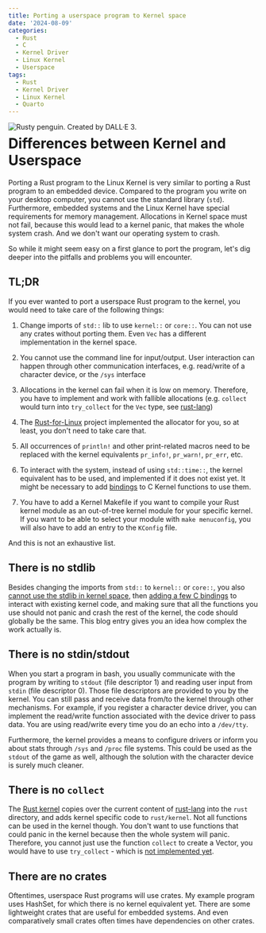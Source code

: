 ```yaml
---
title: Porting a userspace program to Kernel space
date: '2024-08-09'
categories:
  - Rust
  - C
  - Kernel Driver
  - Linux Kernel
  - Userspace
tags:
  - Rust
  - Kernel Driver
  - Linux Kernel
  - Quarto
---
```


[<img class="penguin" style="float: left; padding-left: 0%" src="/static/img/rusty_penguin_12.jpeg" alt="Rusty penguin. Created by DALL·E 3." />](https://github.com/Rust-for-Linux/)

# Differences between Kernel and Userspace
Porting a Rust program to the Linux Kernel is very similar to porting a Rust
program to an embedded device. Compared to the program you write on your desktop
computer, you cannot use the standard library (`std`). Furthermore, embedded
systems and the Linux Kernel have special requirements for memory management.
Allocations in Kernel space must not fail, because this would lead to a kernel
panic, that makes the whole system crash. And we don't want our operating system
to crash.

So while it might seem easy on a first glance to port the program, let's dig
deeper into the pitfalls and problems you will encounter.

## TL;DR

If you ever wanted to port  a userspace Rust program to the kernel, you would
need to take care of the following things:

1. Change imports of `std::` lib to use `kernel::` or `core::`. You can not use
  any crates without porting them. Even `Vec` has a different implementation in
the kernel space.

2. You cannot use the command line for input/output. User interaction can
  happen through other communication interfaces, e.g.
read/write of a character device, or the `/sys` interface

3. Allocations in the kernel can fail when it is low on memory. Therefore, you
   have to implement and work with fallible allocations (e.g. `collect` would
turn into `try_collect` for the `Vec` type, see
[rust-lang](https://github.com/rust-lang/rust/issues/94047))

4. The [Rust-for-Linux](https://github.com/Rust-for-Linux/) project implemented
  the allocator for you, so at least, you don't need to take care that.

5. All occurrences of `println!` and other print-related macros need to be
   replaced with the kernel equivalents `pr_info!`, `pr_warn!`, `pr_err`, etc.

6. To interact with the system, instead of using `std::time::`, the kernel
   equivalent has to be used, and implemented if it does not exist yet. It might
be necessary to add [bindings](../../../../2024/02/02/creating-c-bindings/) to C
Kernel functions to use them.

7. You have to add a Kernel Makefile if you want to compile your Rust kernel
   module as an out-of-tree kernel module for your specific kernel. If you want
to be able to select your module with `make menuconfig`, you will also have to
add an entry to the `KConfig` file.

And this is not an exhaustive list.

## There is no stdlib

Besides changing the imports from `std::` to `kernel::` or `core::`,
you also [cannot use the stdlib in kernel space](../../../02/25/allocators/),
then [adding a few C bindings](../../../02/02/creating-c-bindings/) to interact
with existing kernel code, and making sure that all the functions you use should
not panic and crash the rest of the kernel, the code should globally be the
same. This blog entry gives you an idea how complex the work actually is.

## There is no stdin/stdout
When you start a program in bash, you usually communicate with the program by
writing to `stdout` (file descriptor 1) and reading user input from `stdin` (file
descriptor 0). Those file descriptors are provided to you by the kernel. You can
still pass and receive data from/to the kernel through other mechanisms. For
example, if you register a character device driver, you can implement the
read/write function associated with the device driver to pass data. You are
using read/write every time you do an echo into a `/dev/tty`.

Furthermore, the kernel provides a means to configure drivers or inform you about
stats through `/sys` and `/proc` file systems. This could be used as the
`stdout` of the game as well, although the solution with the character device is
surely much cleaner.

## There is no `collect`
The [Rust kernel](https://github.com/Rust-for-Linux/) copies over the current
content of [rust-lang](https://github.com/rust-lang/rust) into the `rust`
directory, and adds kernel specific code to `rust/kernel`. Not all functions can
be used in the kernel though. You don't want to use functions that could panic
in the kernel because then the whole system will panic. Therefore, you cannot
just use the function `collect` to create a Vector, you would have to use
`try_collect` - which is [not implemented
yet](https://github.com/rust-lang/rust/issues/94047).

## There are no crates

Oftentimes, userspace Rust programs will use crates. My example program uses
HashSet, for which there is no kernel equivalent yet. There are some lightweight
crates that are useful for embedded systems. And even comparatively small crates
often times have dependencies on other crates.
